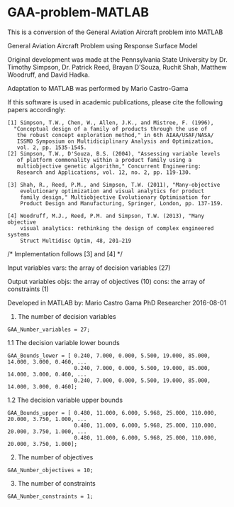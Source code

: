 # GAA-problem-MATLAB
This is a conversion of the General Aviation Aircraft problem into MATLAB

General Aviation Aircraft Problem using Response Surface Model
 
Original development was made at the Pennsylvania State University by
Dr. Timothy Simpson, Dr. Patrick Reed, Brayan D'Souza, Ruchit Shah,
Matthew Woodruff, and David Hadka.  

Adaptation to MATLAB was performed by Mario Castro-Gama

If this software is used in
academic publications, please cite the following papers accordingly:

    [1] Simpson, T.W., Chen, W., Allen, J.K., and Mistree, F. (1996),
      "Conceptual design of a family of products through the use of
       the robust concept exploration method," in 6th AIAA/USAF/NASA/
       ISSMO Symposium on Multidiciplinary Analysis and Optimization,
       vol. 2, pp. 1535-1545. 
    [2] Simpson, T.W., D'Souza, B.S. (2004), "Assessing variable levels
       of platform commonality within a product family using a
       multiobjective genetic algorithm," Concurrent Engineering:
       Research and Applications, vol. 12, no. 2, pp. 119-130.
 
    [3] Shah, R., Reed, P.M., and Simpson, T.W. (2011), "Many-objective
        evolutionary optimization and visual analytics for product
        family design," Multiobjective Evolutionary Optimisation for
        Product Design and Manufacturing, Springer, London, pp. 137-159.
   
    [4] Woodruff, M.J., Reed, P.M. and Simpson, T.W. (2013), "Many objective 
        visual analytics: rethinking the design of complex engineered systems 
        Struct Multidisc Optim, 48, 201–219

/* Implementation follows [3] and [4] */

 Input variables
   vars: the array of decision variables (27)

 Output variables
   objs: the array of objectives (10)
   cons: the array of constraints (1)

  Developed in MATLAB by:
  Mario Castro Gama
  PhD Researcher
  2016-08-01

  

1. The number of decision variables
 ```
 GAA_Number_variables = 27;
 ```
 1.1 The decision variable lower bounds
 ```
 GAA_Bounds_lower = [ 0.240, 7.000, 0.000, 5.500, 19.000, 85.000, 14.000, 3.000, 0.460, ...
                      0.240, 7.000, 0.000, 5.500, 19.000, 85.000, 14.000, 3.000, 0.460, ...
                      0.240, 7.000, 0.000, 5.500, 19.000, 85.000, 14.000, 3.000, 0.460];
 ```   
 1.2 The decision variable upper bounds
 ```
 GAA_Bounds_upper = [ 0.480, 11.000, 6.000, 5.968, 25.000, 110.000, 20.000, 3.750, 1.000, ...
                      0.480, 11.000, 6.000, 5.968, 25.000, 110.000, 20.000, 3.750, 1.000, ...
                      0.480, 11.000, 6.000, 5.968, 25.000, 110.000, 20.000, 3.750, 1.000];
```
2. The number of objectives
 ```
 GAA_Number_objectives = 10;
```
3. The number of constraints
 ```
 GAA_Number_constraints = 1;
```
